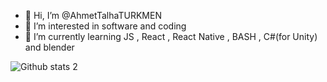 - 👋 Hi, I’m @AhmetTalhaTURKMEN
- 👀 I’m interested in software and coding
- 🌱 I’m currently learning JS , React , React Native , BASH , C#(for Unity) and blender

<!---
AhmetTalhaTURKMEN/AhmetTalhaTURKMEN is a ✨ special ✨ repository because its `README.md` (this file) appears on your GitHub profile.
You can click the Preview link to take a look at your changes.
--->

![Github stats 2](https://github-readme-stats.vercel.app/api?username=AhmetTalhaTURKMEN&show_icons=true&theme=radical)
